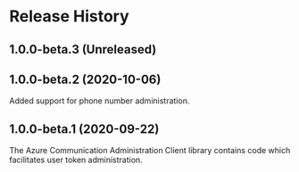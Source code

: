 # Release History

## 1.0.0-beta.3 (Unreleased)


## 1.0.0-beta.2 (2020-10-06)

Added support for phone number administration.

## 1.0.0-beta.1 (2020-09-22)

The Azure Communication Administration Client library contains code which facilitates user token administration.
